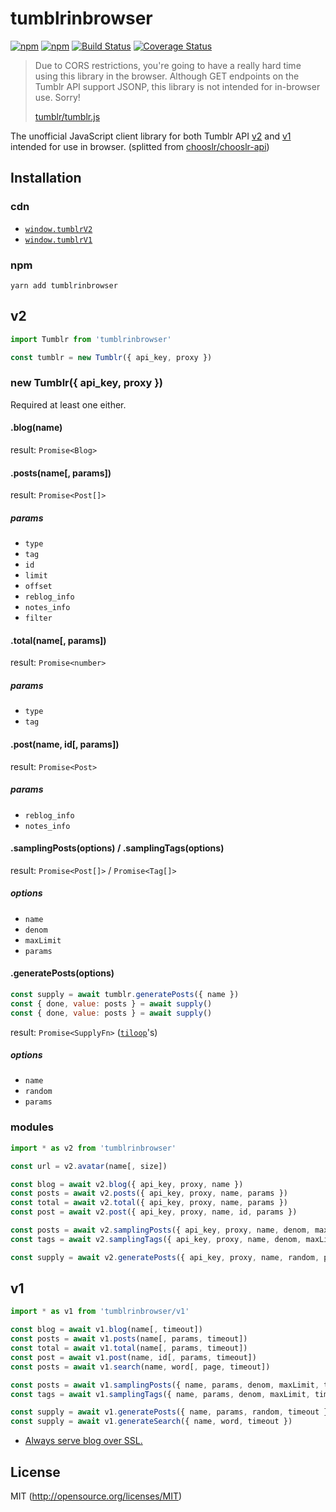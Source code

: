# tumblrinbrowser

[![npm](https://img.shields.io/npm/v/tumblrinbrowser.svg?longCache=true&style=flat-square)](https://www.npmjs.com/package/tumblrinbrowser)
[![npm](https://img.shields.io/npm/dm/tumblrinbrowser.svg?longCache=true&style=flat-square)](https://www.npmjs.com/package/tumblrinbrowser)
[![Build Status](https://img.shields.io/travis/chooslr/tumblrinbrowser.svg?longCache=true&style=flat-square)](https://travis-ci.org/chooslr/tumblrinbrowser)
[![Coverage Status](https://img.shields.io/codecov/c/github/chooslr/tumblrinbrowser.svg?longCache=true&style=flat-square)](https://codecov.io/github/chooslr/tumblrinbrowser)

> Due to CORS restrictions, you're going to have a really hard time using this library in the browser. Although GET endpoints on the Tumblr API support JSONP, this library is not intended for in-browser use. Sorry!
>
> [tumblr/tumblr.js](https://github.com/tumblr/tumblr.js/)

The unofficial JavaScript client library for both Tumblr API [v2](http://www.tumblr.com/docs/api/v2) and [v1](https://www.tumblr.com/docs/en/api/v1) intended for use in browser. (splitted from [chooslr/chooslr-api](https://github.com/chooslr/chooslr-api))

## Installation

### cdn
- [`window.tumblrV2`](https://cdn.jsdelivr.net/npm/tumblrinbrowser/v2/min.js)
- [`window.tumblrV1`](https://cdn.jsdelivr.net/npm/tumblrinbrowser/v1/min.js)

### npm
```shell
yarn add tumblrinbrowser
```

## v2
```js
import Tumblr from 'tumblrinbrowser'

const tumblr = new Tumblr({ api_key, proxy })
```

### new Tumblr({ api_key, proxy })
Required at least one either.

#### .blog(name)
result: `Promise<Blog>`

#### .posts(name[, params])
result: `Promise<Post[]>`
##### params
- `type`
- `tag`
- `id`
- `limit`
- `offset`
- `reblog_info`
- `notes_info`
- `filter`

#### .total(name[, params])
result: `Promise<number>`
##### params
- `type`
- `tag`

#### .post(name, id[, params])
result: `Promise<Post>`
##### params
- `reblog_info`
- `notes_info`

#### .samplingPosts(options) / .samplingTags(options)
result: `Promise<Post[]>` / `Promise<Tag[]>`
##### options
- `name`
- `denom`
- `maxLimit`
- `params`

#### .generatePosts(options)
```js
const supply = await tumblr.generatePosts({ name })
const { done, value: posts } = await supply()
const { done, value: posts } = await supply()
```
result: `Promise<SupplyFn>` ([`tiloop`](https://github.com/kthjm/tiloop)'s)
##### options
- `name`
- `random`
- `params`


### modules
```js
import * as v2 from 'tumblrinbrowser'

const url = v2.avatar(name[, size])

const blog = await v2.blog({ api_key, proxy, name })
const posts = await v2.posts({ api_key, proxy, name, params })
const total = await v2.total({ api_key, proxy, name, params })
const post = await v2.post({ api_key, proxy, name, id, params })

const posts = await v2.samplingPosts({ api_key, proxy, name, denom, maxLimit, params })
const tags = await v2.samplingTags({ api_key, proxy, name, denom, maxLimit, params })

const supply = await v2.generatePosts({ api_key, proxy, name, random, params })
```

## v1
```js
import * as v1 from 'tumblrinbrowser/v1'

const blog = await v1.blog(name[, timeout])
const posts = await v1.posts(name[, params, timeout])
const total = await v1.total(name[, params, timeout])
const post = await v1.post(name, id[, params, timeout])
const posts = await v1.search(name, word[, page, timeout])

const posts = await v1.samplingPosts({ name, params, denom, maxLimit, timeout })
const tags = await v1.samplingTags({ name, params, denom, maxLimit, timeout })

const supply = await v1.generatePosts({ name, params, random, timeout })
const supply = await v1.generateSearch({ name, word, timeout })
```

- [Always serve blog over SSL.](https://security.tumblr.com/post/166219476810/support-support-ssl-security-which-has-been)

## License
MIT (http://opensource.org/licenses/MIT)

